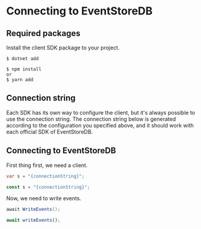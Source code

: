 # Connecting to EventStoreDB

## Required packages

Install the client SDK package to your project.

<xode-group>
<xode-block title="C#">

```
$ dotnet add
```
</xode-block>
<xode-block title="NodeJS" code="connectionString">

```
$ npm install
or
$ yarn add
```
</xode-block>
</xode-group>

## Connection string

Each SDK has its own way to configure the client, but it's always possible to use the connection string. The connection string below is generated according to the configuration you specified above, and it should work with each official SDK of EventStoreDB.

<ConnectionString></ConnectionString>

## Connecting to EventStoreDB

First thing first, we need a client.

<xode-group>
<xode-block title="C#" code="connectionString">

```csharp
var s = "{connectionString}";
```
</xode-block>
<xode-block title="NodeJS" code="connectionString">

```javascript
const s = "{connectionString}";
```
</xode-block>
</xode-group>

Now, we need to write events.

<xode-group>
<xode-block title="C#">

```csharp
await WriteEvents();
```
</xode-block>
<xode-block title="NodeJS">

```javascript
await writeEvents();
```
</xode-block>
</xode-group>
